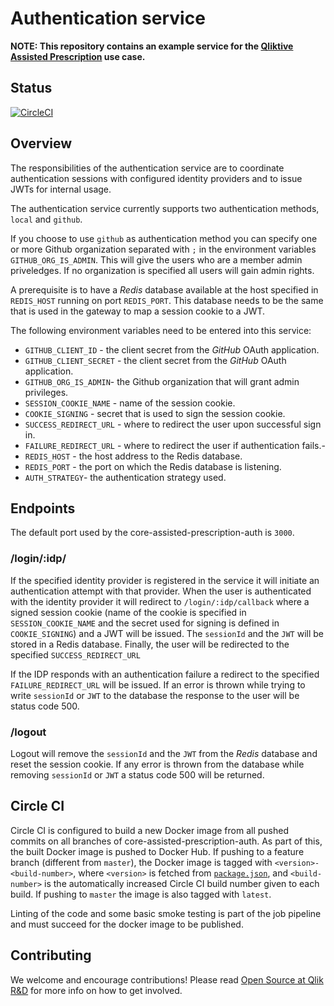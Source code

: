 # Authentication service

**NOTE: This repository contains an example service for the [Qliktive Assisted Prescription](https://github.com/qlik-ea/qliktive-custom-analytics) use case.**

## Status

[![CircleCI](https://circleci.com/gh/qlik-ea/core-assisted-prescription-auth.svg?style=shield&circle-token=6cd7962488daa4db8b321d381054d2eb72f77668)](https://circleci.com/gh/qlik-ea/core-assisted-prescription-auth)

## Overview

The responsibilities of the authentication service are to coordinate authentication sessions with configured identity providers and to issue JWTs for internal usage.

The authentication service currently supports two authentication methods, `local` and `github`. 

If you choose to use `github` as authentication method you can specify one or more Github organization separated with `;` in the environment variables `GITHUB_ORG_IS_ADMIN`. This will give the users who are a member admin priveledges. If no organization is specified all users will gain admin rights. 

A prerequisite is to have a _Redis_ database available at the host specified in `REDIS_HOST` running on port `REDIS_PORT`.
This database needs to be the same that is used in the gateway to map a session cookie to a JWT.

The following environment variables need to be entered into this service:

- `GITHUB_CLIENT_ID` - the client secret from the _GitHub_ OAuth application.
- `GITHUB_CLIENT_SECRET` - the client secret from the _GitHub_ OAuth application.
- `GITHUB_ORG_IS_ADMIN`- the Github organization that will grant admin privileges.
- `SESSION_COOKIE_NAME` - name of the session cookie.
- `COOKIE_SIGNING` - secret that is used to sign the session cookie.
- `SUCCESS_REDIRECT_URL` - where to redirect the user upon successful sign in.
- `FAILURE_REDIRECT_URL` - where to redirect the user if authentication fails.-
- `REDIS_HOST` - the host address to the Redis database.
- `REDIS_PORT` - the port on which the Redis database is listening.
- `AUTH_STRATEGY`- the authentication strategy used. 

## Endpoints

The default port used by the core-assisted-prescription-auth is `3000`.

### /login/:idp/

If the specified identity provider is registered in the service it will initiate an authentication attempt with that provider.
When the user is authenticated with the identity provider it will redirect to `/login/:idp/callback` where a signed session cookie
(name of the cookie is specified in `SESSION_COOKIE_NAME` and the secret used for signing is defined in `COOKIE_SIGNING`) and a JWT will be issued.
The `sessionId` and the `JWT` will be stored in a Redis database. Finally, the user will be redirected to the specified `SUCCESS_REDIRECT_URL`

If the IDP responds with an authentication failure a redirect to the specified `FAILURE_REDIRECT_URL` will be issued.
If an error is thrown while trying to write `sessionId` or `JWT` to the database the response to the user will be status code 500.

### /logout

Logout will remove the `sessionId` and the `JWT` from the _Redis_ database and reset the session cookie.
If any error is thrown from the database while removing `sessionId` or `JWT` a status code 500 will be returned.

## Circle CI

Circle CI is configured to build a new Docker image from all pushed commits on all branches of core-assisted-prescription-auth. As part of this, the built Docker image is pushed to Docker Hub. If pushing to a feature branch (different from `master`), the Docker image is tagged with `<version>-<build-number>`, where `<version>` is fetched from [`package.json`](./package.json), and `<build-number>` is the automatically increased Circle CI build number given to each build. If pushing to `master` the image is also tagged with `latest`.

Linting of the code and some basic smoke testing is part of the job pipeline and must succeed for the docker image to be published.

## Contributing

We welcome and encourage contributions! Please read [Open Source at Qlik R&D](https://github.com/qlik-oss/open-source) for more info on how to get involved.
